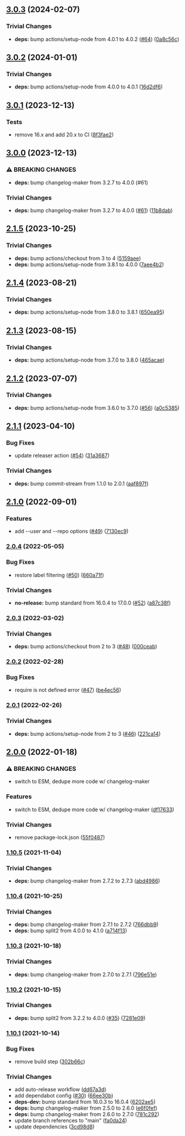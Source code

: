## [3.0.3](https://github.com/rvagg/branch-diff/compare/v3.0.2...v3.0.3) (2024-02-07)


### Trivial Changes

* **deps:** bump actions/setup-node from 4.0.1 to 4.0.2 ([#64](https://github.com/rvagg/branch-diff/issues/64)) ([0a8c56c](https://github.com/rvagg/branch-diff/commit/0a8c56ccd7adfd6774cff2b77309de9447fe4e7c))

## [3.0.2](https://github.com/rvagg/branch-diff/compare/v3.0.1...v3.0.2) (2024-01-01)


### Trivial Changes

* **deps:** bump actions/setup-node from 4.0.0 to 4.0.1 ([16d2df6](https://github.com/rvagg/branch-diff/commit/16d2df6709b1bcf64664742cafce9a6261e33cbf))

## [3.0.1](https://github.com/rvagg/branch-diff/compare/v3.0.0...v3.0.1) (2023-12-13)


### Tests

* remove 16.x and add 20.x to CI ([8f3fae2](https://github.com/rvagg/branch-diff/commit/8f3fae2050dc54e99a9c05a3bb57eee3ce4fca64))

## [3.0.0](https://github.com/rvagg/branch-diff/compare/v2.1.5...v3.0.0) (2023-12-13)


### ⚠ BREAKING CHANGES

* **deps:** bump changelog-maker from 3.2.7 to 4.0.0 (#61)

### Trivial Changes

* **deps:** bump changelog-maker from 3.2.7 to 4.0.0 ([#61](https://github.com/rvagg/branch-diff/issues/61)) ([11b8dab](https://github.com/rvagg/branch-diff/commit/11b8dabd0f77479c48daf126f70b2b8dda94f07f))

## [2.1.5](https://github.com/rvagg/branch-diff/compare/v2.1.4...v2.1.5) (2023-10-25)


### Trivial Changes

* **deps:** bump actions/checkout from 3 to 4 ([5159aee](https://github.com/rvagg/branch-diff/commit/5159aee62651cea6d11c8ea9d081887bc57984a3))
* **deps:** bump actions/setup-node from 3.8.1 to 4.0.0 ([7aee4b2](https://github.com/rvagg/branch-diff/commit/7aee4b2dd229067a8d3546b86565919047e6e660))

## [2.1.4](https://github.com/rvagg/branch-diff/compare/v2.1.3...v2.1.4) (2023-08-21)


### Trivial Changes

* **deps:** bump actions/setup-node from 3.8.0 to 3.8.1 ([650ea95](https://github.com/rvagg/branch-diff/commit/650ea95f817252c703fff6dc90032a8d4d9c8d54))

## [2.1.3](https://github.com/rvagg/branch-diff/compare/v2.1.2...v2.1.3) (2023-08-15)


### Trivial Changes

* **deps:** bump actions/setup-node from 3.7.0 to 3.8.0 ([465acae](https://github.com/rvagg/branch-diff/commit/465acaed1229ab33e98211754fbbd9ead449f3a0))

## [2.1.2](https://github.com/rvagg/branch-diff/compare/v2.1.1...v2.1.2) (2023-07-07)


### Trivial Changes

* **deps:** bump actions/setup-node from 3.6.0 to 3.7.0 ([#56](https://github.com/rvagg/branch-diff/issues/56)) ([a0c5385](https://github.com/rvagg/branch-diff/commit/a0c5385b74fe8595f74e25f159e5d4760d01293a))

## [2.1.1](https://github.com/rvagg/branch-diff/compare/v2.1.0...v2.1.1) (2023-04-10)


### Bug Fixes

* update releaser action ([#54](https://github.com/rvagg/branch-diff/issues/54)) ([31a3687](https://github.com/rvagg/branch-diff/commit/31a3687f609693ae8f7acbe8c4a0810ce3d9f52e))


### Trivial Changes

* **deps:** bump commit-stream from 1.1.0 to 2.0.1 ([aaf897f](https://github.com/rvagg/branch-diff/commit/aaf897f797598f7991b4f575108dcd446c8c3c5f))

## [2.1.0](https://github.com/rvagg/branch-diff/compare/v2.0.4...v2.1.0) (2022-09-01)


### Features

* add --user and --repo options ([#49](https://github.com/rvagg/branch-diff/issues/49)) ([7130ec9](https://github.com/rvagg/branch-diff/commit/7130ec9960faeed0871abee5dd5b03cc14473e47))

### [2.0.4](https://github.com/rvagg/branch-diff/compare/v2.0.3...v2.0.4) (2022-05-05)


### Bug Fixes

* restore label filtering ([#50](https://github.com/rvagg/branch-diff/issues/50)) ([660a71f](https://github.com/rvagg/branch-diff/commit/660a71ff39d53065c118b5262b1025daadb9641d))


### Trivial Changes

* **no-release:** bump standard from 16.0.4 to 17.0.0 ([#52](https://github.com/rvagg/branch-diff/issues/52)) ([a87c38f](https://github.com/rvagg/branch-diff/commit/a87c38f0e2611dc44ef1e73d4df66adbfd5d68a8))

### [2.0.3](https://github.com/rvagg/branch-diff/compare/v2.0.2...v2.0.3) (2022-03-02)


### Trivial Changes

* **deps:** bump actions/checkout from 2 to 3 ([#48](https://github.com/rvagg/branch-diff/issues/48)) ([000ceab](https://github.com/rvagg/branch-diff/commit/000ceabf9f142dfd34426654107d8cf7a4f3b4ba))

### [2.0.2](https://github.com/rvagg/branch-diff/compare/v2.0.1...v2.0.2) (2022-02-28)


### Bug Fixes

* require is not defined error ([#47](https://github.com/rvagg/branch-diff/issues/47)) ([be4ec56](https://github.com/rvagg/branch-diff/commit/be4ec5697cccdbfc9e95f602f69fa39015b5d70e))

### [2.0.1](https://github.com/rvagg/branch-diff/compare/v2.0.0...v2.0.1) (2022-02-26)


### Trivial Changes

* **deps:** bump actions/setup-node from 2 to 3 ([#46](https://github.com/rvagg/branch-diff/issues/46)) ([221ca14](https://github.com/rvagg/branch-diff/commit/221ca146d683711505724f73e115ffa44ffa72d3))

## [2.0.0](https://github.com/rvagg/branch-diff/compare/v1.10.5...v2.0.0) (2022-01-18)


### ⚠ BREAKING CHANGES

* switch to ESM, dedupe more code w/ changelog-maker

### Features

* switch to ESM, dedupe more code w/ changelog-maker ([df17633](https://github.com/rvagg/branch-diff/commit/df176331c82ad9d27d5325ca29b059e89c7abef3))


### Trivial Changes

* remove package-lock.json ([55f0487](https://github.com/rvagg/branch-diff/commit/55f0487b714419375b9a8482a677ead822c5104f))

### [1.10.5](https://github.com/rvagg/branch-diff/compare/v1.10.4...v1.10.5) (2021-11-04)


### Trivial Changes

* **deps:** bump changelog-maker from 2.7.2 to 2.7.3 ([abd4986](https://github.com/rvagg/branch-diff/commit/abd498623d57fb94fdc173e4763fc2033bc0c275))

### [1.10.4](https://github.com/rvagg/branch-diff/compare/v1.10.3...v1.10.4) (2021-10-25)


### Trivial Changes

* **deps:** bump changelog-maker from 2.7.1 to 2.7.2 ([766dbb9](https://github.com/rvagg/branch-diff/commit/766dbb9884cdb485d3537fc568df8c07318554d0))
* **deps:** bump split2 from 4.0.0 to 4.1.0 ([a714f13](https://github.com/rvagg/branch-diff/commit/a714f13e551352ee5cf3d036e3a7853da41d382c))

### [1.10.3](https://github.com/rvagg/branch-diff/compare/v1.10.2...v1.10.3) (2021-10-18)


### Trivial Changes

* **deps:** bump changelog-maker from 2.7.0 to 2.7.1 ([796e51e](https://github.com/rvagg/branch-diff/commit/796e51e51d38f02b26e5ad1c934d578b345a9db0))

### [1.10.2](https://github.com/rvagg/branch-diff/compare/v1.10.1...v1.10.2) (2021-10-15)


### Trivial Changes

* **deps:** bump split2 from 3.2.2 to 4.0.0 ([#35](https://github.com/rvagg/branch-diff/issues/35)) ([7281e09](https://github.com/rvagg/branch-diff/commit/7281e09090e6475019e1a5616f8819f5840ec928))

### [1.10.1](https://github.com/rvagg/branch-diff/compare/v1.10.0...v1.10.1) (2021-10-14)


### Bug Fixes

* remove build step ([302b66c](https://github.com/rvagg/branch-diff/commit/302b66c594aa938236e1fec454ef045da13cd275))


### Trivial Changes

* add auto-release workflow ([dd67a3d](https://github.com/rvagg/branch-diff/commit/dd67a3d65d829a99593aebf2abad42ed870267da))
* add dependabot config ([#30](https://github.com/rvagg/branch-diff/issues/30)) ([66ee30b](https://github.com/rvagg/branch-diff/commit/66ee30bf24b18aee0031b1a9f4352061762f7e36))
* **deps-dev:** bump standard from 16.0.3 to 16.0.4 ([6202ae5](https://github.com/rvagg/branch-diff/commit/6202ae5b59a8bb3fa24c98d2bfe17f975d8418b2))
* **deps:** bump changelog-maker from 2.5.0 to 2.6.0 ([e6f0fef](https://github.com/rvagg/branch-diff/commit/e6f0feff5cb3cfc92abf458afd64b915251dc2a6))
* **deps:** bump changelog-maker from 2.6.0 to 2.7.0 ([781c292](https://github.com/rvagg/branch-diff/commit/781c2929dbf5ec964f17f25c22d450802d061793))
* update branch references to "main" ([fa0da24](https://github.com/rvagg/branch-diff/commit/fa0da24fe321d7a7744e35e7325ffd6fc7488d2f))
* update dependencies ([3cd98d8](https://github.com/rvagg/branch-diff/commit/3cd98d8eaa73cd699f12b9bed06b3b57a5fcb744))
